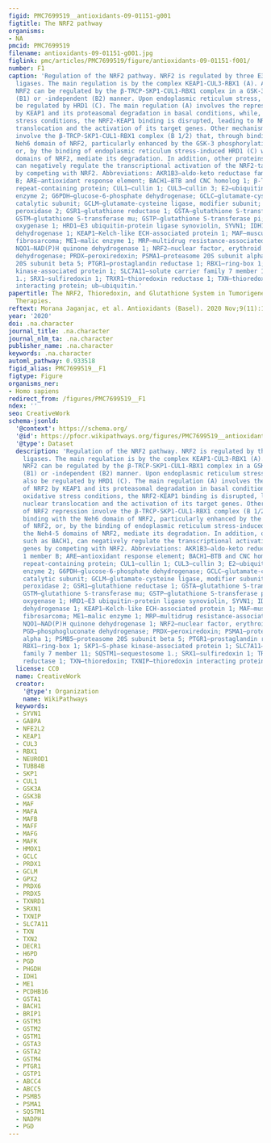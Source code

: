 ```yaml
---
figid: PMC7699519__antioxidants-09-01151-g001
figtitle: The NRF2 pathway
organisms:
- NA
pmcid: PMC7699519
filename: antioxidants-09-01151-g001.jpg
figlink: pmc/articles/PMC7699519/figure/antioxidants-09-01151-f001/
number: F1
caption: 'Regulation of the NRF2 pathway. NRF2 is regulated by three E3 ubiquitin
  ligases. The main regulation is by the complex KEAP1-CUL3-RBX1 (A). Additionally,
  NRF2 can be regulated by the β-TRCP-SKP1-CUL1-RBX1 complex in a GSK-3-dependant
  (B1) or -independent (B2) manner. Upon endoplasmic reticulum stress, NRF2 can also
  be regulated by HRD1 (C). The main regulation (A) involves the repression of NRF2
  by KEAP1 and its proteasomal degradation in basal conditions, while, under oxidative
  stress conditions, the NRF2-KEAP1 binding is disrupted, leading to NRF2 nuclear
  translocation and the activation of its target genes. Other mechanisms of NRF2 repression
  involve the β-TRCP-SKP1-CUL1-RBX1 complex (B 1/2) that, through binding with the
  Neh6 domain of NRF2, particularly enhanced by the GSK-3 phosphorylation of NRF2,
  or, by the binding of endoplasmic reticulum stress-induced HRD1 (C) with the Neh4-5
  domains of NRF2, mediate its degradation. In addition, other proteins, such as BACH1,
  can negatively regulate the transcriptional activation of the NRF2-target genes
  by competing with NRF2. Abbreviations: AKR1B3—aldo-keto reductase family 1 member
  B; ARE—antioxidant response element; BACH1—BTB and CNC homolog 1; β-TRCP—β-transducin
  repeat-containing protein; CUL1—cullin 1; CUL3—cullin 3; E2—ubiquitin-conjugating
  enzyme 2; G6PDH—glucose-6-phosphate dehydrogenase; GCLC—glutamate-cysteine ligase,
  catalytic subunit; GCLM—glutamate-cysteine ligase, modifier subunit; GPX2—glutathione
  peroxidase 2; GSR1—glutathione reductase 1; GSTA—glutathione S-transferase alpha;
  GSTM—glutathione S-transferase mu; GSTP—glutathione S-transferase pi; HMOX-1—heme
  oxygenase 1; HRD1—E3 ubiquitin-protein ligase synoviolin, SYVN1; IDH1—isocitrate
  dehydrogenase 1; KEAP1—Kelch-like ECH-associated protein 1; MAF—musculoaponeurotic
  fibrosarcoma; ME1—malic enzyme 1; MRP—multidrug resistance-associated proteins;
  NQO1—NAD(P)H quinone dehydrogenase 1; NRF2—nuclear factor, erythroid 2 like 2; PGD—phosphogluconate
  dehydrogenase; PRDX—peroxiredoxin; PSMA1—proteasome 20S subunit alpha 1; PSMB5—proteasome
  20S subunit beta 5; PTGR1—prostaglandin reductase 1; RBX1—ring-box 1; SKP1—S-phase
  kinase-associated protein 1; SLC7A11—solute carrier family 7 member 11; SQSTM1—sequestosome
  1.; SRX1—sulfiredoxin 1; TRXR1—thioredoxin reductase 1; TXN—thioredoxin; TXNIP—thioredoxin
  interacting protein; ub—ubiquitin.'
papertitle: The NRF2, Thioredoxin, and Glutathione System in Tumorigenesis and Anticancer
  Therapies.
reftext: Morana Jaganjac, et al. Antioxidants (Basel). 2020 Nov;9(11):1151.
year: '2020'
doi: .na.character
journal_title: .na.character
journal_nlm_ta: .na.character
publisher_name: .na.character
keywords: .na.character
automl_pathway: 0.933518
figid_alias: PMC7699519__F1
figtype: Figure
organisms_ner:
- Homo sapiens
redirect_from: /figures/PMC7699519__F1
ndex: ''
seo: CreativeWork
schema-jsonld:
  '@context': https://schema.org/
  '@id': https://pfocr.wikipathways.org/figures/PMC7699519__antioxidants-09-01151-g001.html
  '@type': Dataset
  description: 'Regulation of the NRF2 pathway. NRF2 is regulated by three E3 ubiquitin
    ligases. The main regulation is by the complex KEAP1-CUL3-RBX1 (A). Additionally,
    NRF2 can be regulated by the β-TRCP-SKP1-CUL1-RBX1 complex in a GSK-3-dependant
    (B1) or -independent (B2) manner. Upon endoplasmic reticulum stress, NRF2 can
    also be regulated by HRD1 (C). The main regulation (A) involves the repression
    of NRF2 by KEAP1 and its proteasomal degradation in basal conditions, while, under
    oxidative stress conditions, the NRF2-KEAP1 binding is disrupted, leading to NRF2
    nuclear translocation and the activation of its target genes. Other mechanisms
    of NRF2 repression involve the β-TRCP-SKP1-CUL1-RBX1 complex (B 1/2) that, through
    binding with the Neh6 domain of NRF2, particularly enhanced by the GSK-3 phosphorylation
    of NRF2, or, by the binding of endoplasmic reticulum stress-induced HRD1 (C) with
    the Neh4-5 domains of NRF2, mediate its degradation. In addition, other proteins,
    such as BACH1, can negatively regulate the transcriptional activation of the NRF2-target
    genes by competing with NRF2. Abbreviations: AKR1B3—aldo-keto reductase family
    1 member B; ARE—antioxidant response element; BACH1—BTB and CNC homolog 1; β-TRCP—β-transducin
    repeat-containing protein; CUL1—cullin 1; CUL3—cullin 3; E2—ubiquitin-conjugating
    enzyme 2; G6PDH—glucose-6-phosphate dehydrogenase; GCLC—glutamate-cysteine ligase,
    catalytic subunit; GCLM—glutamate-cysteine ligase, modifier subunit; GPX2—glutathione
    peroxidase 2; GSR1—glutathione reductase 1; GSTA—glutathione S-transferase alpha;
    GSTM—glutathione S-transferase mu; GSTP—glutathione S-transferase pi; HMOX-1—heme
    oxygenase 1; HRD1—E3 ubiquitin-protein ligase synoviolin, SYVN1; IDH1—isocitrate
    dehydrogenase 1; KEAP1—Kelch-like ECH-associated protein 1; MAF—musculoaponeurotic
    fibrosarcoma; ME1—malic enzyme 1; MRP—multidrug resistance-associated proteins;
    NQO1—NAD(P)H quinone dehydrogenase 1; NRF2—nuclear factor, erythroid 2 like 2;
    PGD—phosphogluconate dehydrogenase; PRDX—peroxiredoxin; PSMA1—proteasome 20S subunit
    alpha 1; PSMB5—proteasome 20S subunit beta 5; PTGR1—prostaglandin reductase 1;
    RBX1—ring-box 1; SKP1—S-phase kinase-associated protein 1; SLC7A11—solute carrier
    family 7 member 11; SQSTM1—sequestosome 1.; SRX1—sulfiredoxin 1; TRXR1—thioredoxin
    reductase 1; TXN—thioredoxin; TXNIP—thioredoxin interacting protein; ub—ubiquitin.'
  license: CC0
  name: CreativeWork
  creator:
    '@type': Organization
    name: WikiPathways
  keywords:
  - SYVN1
  - GABPA
  - NFE2L2
  - KEAP1
  - CUL3
  - RBX1
  - NEUROD1
  - TUBB4B
  - SKP1
  - CUL1
  - GSK3A
  - GSK3B
  - MAF
  - MAFA
  - MAFB
  - MAFF
  - MAFG
  - MAFK
  - HMOX1
  - GCLC
  - PRDX1
  - GCLM
  - GPX2
  - PRDX6
  - PRDX5
  - TXNRD1
  - SRXN1
  - TXNIP
  - SLC7A11
  - TXN
  - TXN2
  - DECR1
  - H6PD
  - PGD
  - PHGDH
  - IDH1
  - ME1
  - PCDHB16
  - GSTA1
  - BACH1
  - BRIP1
  - GSTM3
  - GSTM2
  - GSTM1
  - GSTA3
  - GSTA2
  - GSTM4
  - PTGR1
  - GSTP1
  - ABCC4
  - ABCC5
  - PSMB5
  - PSMA1
  - SQSTM1
  - NADPH
  - PGD
---
```

